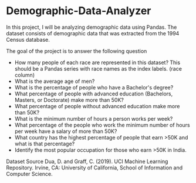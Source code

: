 # Demographic-Data-Analyzer

In this project, I will be analyzing demographic data using Pandas. The dataset consists of demographic data that was extracted from the 1994 Census database.

The goal of the project is to answer the following question

* How many people of each race are represented in this dataset? This should be a Pandas series with race 
   names as the index labels. (race column)
* What is the average age of men?
* What is the percentage of people who have a Bachelor's degree?
* What percentage of people with advanced education (Bachelors, Masters, or Doctorate) make more than 50K?
* What percentage of people without advanced education make more than 50K?
* What is the minimum number of hours a person works per week?
* What percentage of the people who work the minimum number of hours per week have a salary of more than 
  50K?
* What country has the highest percentage of people that earn >50K and what is that percentage?
* Identify the most popular occupation for those who earn >50K in India.

Dataset Source
Dua, D. and Graff, C. (2019). UCI Machine Learning Repository. Irvine, CA: University of California, School of Information and Computer Science.
